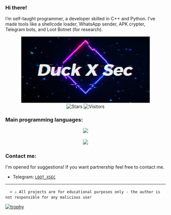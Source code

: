 

### Hi there!
I’m self-taught programmer, a developer skilled in C++ and Python. I’ve made tools like a shellcode loader, WhatsApp sender, APK crypter, Telegram bots, and Loot Botnet (for research).



<div align=center style="background-color: transparent;">
	<img style="opacity: 100%;" width="80%" src="xsec.jpg"/>
</div>
<div align=center style="background-color: transparent;">
	<img alt="Stars" src="https://img.shields.io/github/stars/duckxsec?label=stars"/>
	<img alt="Visitors" src="https://visitor-badge.laobi.icu/badge?page_id=duckxsec"/>
</div>
    
### Main programming languages:
<div style="background-color: transparent;" align="center">
	<img src="https://skillicons.dev/icons?i=c,cpp,cs,java,python,js,html,php"/>
	<br/>
    <br>
    <img src='https://github-readme-stats.vercel.app/api/top-langs/?username=duckxsec&langs_count=8&theme=react&layout=compact'>
</div>

### Contact me:

I'm opened for suggestions! If you want partnership feel free to contact me.

- Telegram: <a href="https://t.me/LOOT_XSEC">`LOOT_XSEC`</a>

---

```  > ⚠️ All projects are for educational purposes only - the author is not responsible for any malicious use!```

[![trophy](https://github-profile-trophy.vercel.app/?username=duckxsec&theme=dracula)](https://github.com/duckxsec/)

